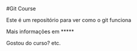#Git Course

Este é um repositório para ver como o git funciona

Mais informações em *****

Gostou do curso? etc. 



